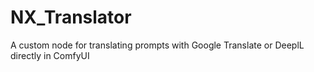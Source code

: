 # NX_Translator
A custom node for translating prompts with Google Translate or DeeplL directly in ComfyUI
